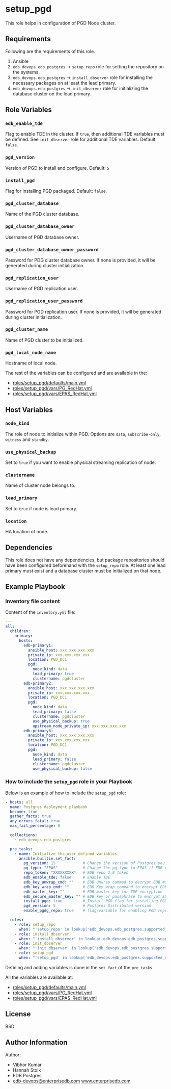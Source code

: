 setup_pgd
=========

This role helps in configuration of PGD Node cluster.

Requirements
------------

Following are the requirements of this role.
  1. Ansible
  2. `edb_devops.edb_postgres` -> `setup_repo` role for setting the repository on
     the systems.
  3. `edb_devops.edb_postgres` -> `install_dbserver` role for installing the necessary packages on at least the lead primary.
  4. `edb_devops.edb_postgres` -> `init_dbserver` role for initializing the database cluster on the lead primary.

Role Variables
--------------

### `edb_enable_tde`

Flag to enable TDE in the cluster. If `true`, then additional TDE variables must be defined.
See `init_dbserver` role for additional TDE variables. Default: `false`.

### `pgd_version`

Version of PGD to install and configure. Default: `5`

### `install_pgd`

Flag for installing PGD packaged. Default: `false`.

### `pgd_cluster_database`

Name of the PGD cluster database.

### `pgd_cluster_database_owner`

Username of PGD database owner.

### `pgd_cluster_database_owner_password`

Password for PDG cluster database owner. If none is provided, it will be generated during cluster initialization. 

### `pgd_replication_user`

Username of PGD replication user.

### `pgd_replication_user_password`

Password for PGD replication user. If none is provided, it will be generated during cluster initialization. 

### `pgd_cluster_name`

Name of PGD cluster to be initialized. 

### `pgd_local_node_name`

Hostname of local node.

The rest of the variables can be configured and are available in the:

  * [roles/setup_pgd/defaults/main.yml](./defaults/main.yml)
  * [roles/setup_pgd/vars/PG_RedHat.yml](./vars/PG_RedHat.yml)
  * [roles/setup_pgd/vars/EPAS_RedHat.yml](./vars/EPAS_RedHat.yml)

Host Variables
--------------

### `node_kind`

The role of node to initialize within PGD. Options are `data`, `subscribe-only`, `witness` and `standby`.

### `use_physical_backup`

Set to `true` if you want to enable physical streaming replication of node.

### `clustername`

Name of cluster node belongs to.

### `lead_primary`

Set to `true` if node is lead primary.

### `location`

HA location of node. 

Dependencies
------------

This role does not have any dependencies, but package repositories should have been 
configured beforehand with the `setup_repo` role. At least one lead primary must exist
and a database cluster must be initialized on that node. 

Example Playbook
----------------

### Inventory file content

Content of the `inventory.yml` file:

```yaml
---
all:
  children:
    primary:
      hosts:
        edb-primary1:
          ansible_host: xxx.xxx.xxx.xxx
          private_ip: xxx.xxx.xxx.xxx
          location: PGD_DC1
          pgd:
            node_kind: data
            lead_primary: true
            clustername: pgdcluster
        edb-primary2:
          ansible_host: xxx.xxx.xxx.xxx
          private_ip: xxx.xxx.xxx.xxx
          location: PGD_DC1
          pgd:
            node_kind: data
            lead_primary: false
            clustername: pgdcluster
            use_physical_backup: true
            upstream_node_private_ip: xxx.xxx.xxx.xxx
        edb-primary3:
          ansible_host: xxx.xxx.xxx.xxx
          private_ip: xxx.xxx.xxx.xxx
          location: PGD_DC1
          pgd:
            node_kind: data
            lead_primary: false
            clustername: pgdcluster
            use_physical_backup: false
```

### How to include the `setup_pgd` role in your Playbook

Below is an example of how to include the `setup_pgd` role:

```yaml
- hosts: all
  name: Postgres deployment playbook
  become: true
  gather_facts: true
  any_errors_fatal: true
  max_fail_percentage: 0

  collections:
    - edb_devops.edb_postgres

  pre_tasks:
    - name: Initialize the user defined variables
      ansible.builtin.set_fact:
        pg_version: 15            # Change the version of Postgres you want to install
        pg_type: "EPAS"           # Change the pg_type to EPAS if EDB Advanced Server is needed
        repo_token: "XXXXXXXXX"   # EDB repo 2.0 token
        edb_enable_tde: false     # Enable TDE
        edb_key_unwrap_cmd: ""    # EDB Unwrap commad to decrypt EDB master key. Use can use KMS command to get the real key
        edb_key_wrap_cmd: ""      # EDB Key wrap command to encrypt EDB master key. User can also use KMS commands to get the key
        edb_master_key: ""        # EDB master key for TDE encryption
        edb_secure_master_key: "" # EDB key or passphrase to encrypt EDB master key
        install_pgd: true         # Install PGD flag for installing PGD
        pgd_version: 5            # Postgres Distributed version
        enable_pgdg_repo: true    # flag/variable for enabling PGD repo

  roles:
    - role: setup_repo
      when: "'setup_repo' in lookup('edb_devops.edb_postgres.supported_roles', wantlist=True)"
    - role: install_dbserver
      when: "'install_dbserver' in lookup('edb_devops.edb_postgres.supported_roles', wantlist=True)"
    - role: init_dbserver
      when: "'init_dbserver' in lookup('edb_devops.edb_postgres.supported_roles', wantlist=True)"
    - role: setup_pgd
      when: "'setup_pgd' in lookup('edb_devops.edb_postgres.supported_roles', wantlist=True)"
```

Defining and adding variables is done in the `set_fact` of the `pre_tasks`.

All the variables are available at:

  * [roles/setup_pgd/defaults/main.yml](./defaults/main.yml)
  * [roles/setup_pgd/vars/PG_RedHat.yml](./vars/PG_RedHat.yml)
  * [roles/setup_pgd/vars/EPAS_RedHat.yml](./vars/EPAS_RedHat.yml)

License
-------

BSD

Author Information
------------------

Author:

  * Vibhor Kumar
  * Hannah Stoik
  * EDB Postgres
  * edb-devops@enterprisedb.com www.enterprisedb.com